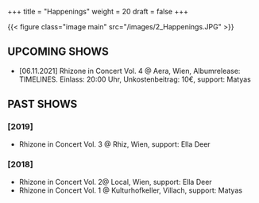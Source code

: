 +++
title = "Happenings"
weight = 20
draft = false
+++

{{< figure class="image main" src="/images/2_Happenings.JPG" >}}

## UPCOMING SHOWS
- [06.11.2021] 	Rhizone in Concert Vol. 4 @ Aera, Wien, Albumrelease: TIMELINES. Einlass: 20:00 Uhr, Unkostenbeitrag: 10€, support: Matyas

## PAST SHOWS
### [2019]
- Rhizone in Concert Vol. 3 @ Rhiz, Wien, support: Ella Deer

### [2018]
- Rhizone in Concert Vol. 2@ Local, Wien, support: Ella Deer
- Rhizone in Concert Vol. 1 @ Kulturhofkeller, Villach, support: Matyas
